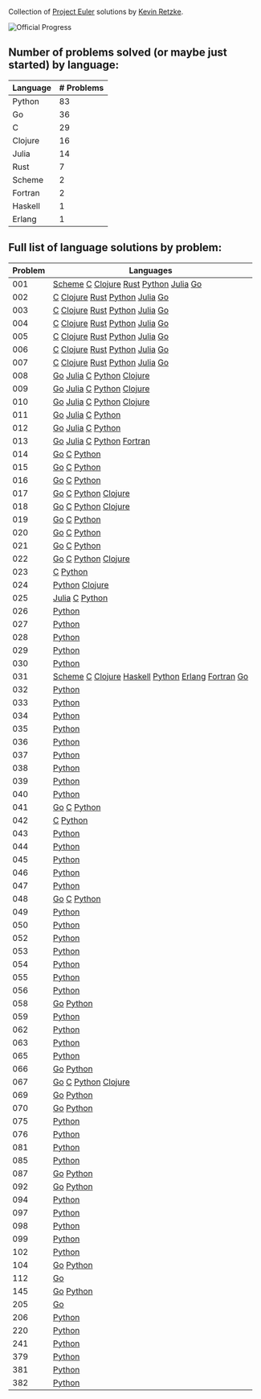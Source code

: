 Collection of [Project Euler](http://www.projecteuler.net) 
solutions by [Kevin Retzke](mailto:retzkek@gmail.com).

![Official Progress](http://projecteuler.net/profile/retzkek.png)

## Number of problems solved (or maybe just started) by language:

Language |# Problems
-------- |----------
  Python |    83
      Go |    36
       C |    29
 Clojure |    16
   Julia |    14
    Rust |     7
  Scheme |     2
 Fortran |     2
 Haskell |     1
  Erlang |     1

## Full list of language solutions by problem:

Problem | Languages 
------- | ------------------------------------------------------------
    001 | [Scheme](scheme/eu001.scm) [C](c/eu001.c) [Clojure](clojure/eu001.clj) [Rust](rust/eu001.rs) [Python](python/eu001.py) [Julia](julia/eu001.jl) [Go](go/eu001.go)
    002 | [C](c/eu002.c) [Clojure](clojure/eu002.clj) [Rust](rust/eu002.rs) [Python](python/eu002.py) [Julia](julia/eu002.jl) [Go](go/eu002.go)
    003 | [C](c/eu003.c) [Clojure](clojure/eu003.clj) [Rust](rust/eu003.rs) [Python](python/eu003.py) [Julia](julia/eu003.jl) [Go](go/eu003.go)
    004 | [C](c/eu004.c) [Clojure](clojure/eu004.clj) [Rust](rust/eu004.rs) [Python](python/eu004.py) [Julia](julia/eu004.jl) [Go](go/eu004.go)
    005 | [C](c/eu005.c) [Clojure](clojure/eu005.clj) [Rust](rust/eu005.rs) [Python](python/eu005.py) [Julia](julia/eu005.jl) [Go](go/eu005.go)
    006 | [C](c/eu006.c) [Clojure](clojure/eu006.clj) [Rust](rust/eu006.rs) [Python](python/eu006.py) [Julia](julia/eu006.jl) [Go](go/eu006.go)
    007 | [C](c/eu007.c) [Clojure](clojure/eu007.clj) [Rust](rust/eu007.rs) [Python](python/eu007.py) [Julia](julia/eu007.jl) [Go](go/eu007.go)
    008 | [Go](go/eu008.go) [Julia](julia/eu008.jl) [C](c/eu008.c) [Python](python/eu008.py) [Clojure](clojure/eu008.clj)
    009 | [Go](go/eu009.go) [Julia](julia/eu009.jl) [C](c/eu009.c) [Python](python/eu009.py) [Clojure](clojure/eu009.clj)
    010 | [Go](go/eu010.go) [Julia](julia/eu010.jl) [C](c/eu010.c) [Python](python/eu010.py) [Clojure](clojure/eu010.clj)
    011 | [Go](go/eu011.go) [Julia](julia/eu011.jl) [C](c/eu011.c) [Python](python/eu011.py)
    012 | [Go](go/eu012.go) [Julia](julia/eu012.jl) [C](c/eu012.c) [Python](python/eu012.py)
    013 | [Go](go/eu013.go) [Julia](julia/eu013.jl) [C](c/eu013.c) [Python](python/eu013.py) [Fortran](fortran/eu013.f90)
    014 | [Go](go/eu014.go) [C](c/eu014.c) [Python](python/eu014.py)
    015 | [Go](go/eu015.go) [C](c/eu015.c) [Python](python/eu015.py)
    016 | [Go](go/eu016.go) [C](c/eu016.c) [Python](python/eu016.py)
    017 | [Go](go/eu017.go) [C](c/eu017.c) [Python](python/eu017.py) [Clojure](clojure/eu017.clj)
    018 | [Go](go/eu018.go) [C](c/eu018.c) [Python](python/eu018.py) [Clojure](clojure/eu018.clj)
    019 | [Go](go/eu019.go) [C](c/eu019.c) [Python](python/eu019.py)
    020 | [Go](go/eu020.go) [C](c/eu020.c) [Python](python/eu020.py)
    021 | [Go](go/eu021.go) [C](c/eu021.c) [Python](python/eu021.py)
    022 | [Go](go/eu022.go) [C](c/eu022.c) [Python](python/eu022.py) [Clojure](clojure/eu022.clj)
    023 | [C](c/eu023.c) [Python](python/eu023.py)
    024 | [Python](python/eu024.py) [Clojure](clojure/eu024.clj)
    025 | [Julia](julia/eu025.jl) [C](c/eu025.c) [Python](python/eu025.py)
    026 | [Python](python/eu026.py)
    027 | [Python](python/eu027.py)
    028 | [Python](python/eu028.py)
    029 | [Python](python/eu029.py)
    030 | [Python](python/eu030.py)
    031 | [Scheme](scheme/eu031.scm) [C](c/eu031.c) [Clojure](clojure/eu031.clj) [Haskell](haskell/eu031.hs) [Python](python/eu031.py) [Erlang](erlang/eu031.erl) [Fortran](fortran/eu031.f90) [Go](go/eu031.go)
    032 | [Python](python/eu032.py)
    033 | [Python](python/eu033.py)
    034 | [Python](python/eu034.py)
    035 | [Python](python/eu035.py)
    036 | [Python](python/eu036.py)
    037 | [Python](python/eu037.py)
    038 | [Python](python/eu038.py)
    039 | [Python](python/eu039.py)
    040 | [Python](python/eu040.py)
    041 | [Go](go/eu041.go) [C](c/eu041.c) [Python](python/eu041.py)
    042 | [C](c/eu042.c) [Python](python/eu042.py)
    043 | [Python](python/eu043.py)
    044 | [Python](python/eu044.py)
    045 | [Python](python/eu045.py)
    046 | [Python](python/eu046.py)
    047 | [Python](python/eu047.py)
    048 | [Go](go/eu048.go) [C](c/eu048.c) [Python](python/eu048.py)
    049 | [Python](python/eu049.py)
    050 | [Python](python/eu050.py)
    052 | [Python](python/eu052.py)
    053 | [Python](python/eu053.py)
    054 | [Python](python/eu054.py)
    055 | [Python](python/eu055.py)
    056 | [Python](python/eu056.py)
    058 | [Go](go/eu058.go) [Python](python/eu058.py)
    059 | [Python](python/eu059.py)
    062 | [Python](python/eu062.py)
    063 | [Python](python/eu063.py)
    065 | [Python](python/eu065.py)
    066 | [Go](go/eu066.go) [Python](python/eu066.py)
    067 | [Go](go/eu067.go) [C](c/eu067.c) [Python](python/eu067.py) [Clojure](clojure/eu067.clj)
    069 | [Go](go/eu069.go) [Python](python/eu069.py)
    070 | [Go](go/eu070.go) [Python](python/eu070.py)
    075 | [Python](python/eu075.py)
    076 | [Python](python/eu076.py)
    081 | [Python](python/eu081.py)
    085 | [Python](python/eu085.py)
    087 | [Go](go/eu087.go) [Python](python/eu087.py)
    092 | [Go](go/eu092.go) [Python](python/eu092.py)
    094 | [Python](python/eu094.py)
    097 | [Python](python/eu097.py)
    098 | [Python](python/eu098.py)
    099 | [Python](python/eu099.py)
    102 | [Python](python/eu102.py)
    104 | [Go](go/eu104.go) [Python](python/eu104.py)
    112 | [Go](go/eu112.go)
    145 | [Go](go/eu145.go) [Python](python/eu145.py)
    205 | [Go](go/eu205.go)
    206 | [Python](python/eu206.py)
    220 | [Python](python/eu220.py)
    241 | [Python](python/eu241.py)
    379 | [Python](python/eu379.py)
    381 | [Python](python/eu381.py)
    382 | [Python](python/eu382.py)


